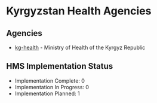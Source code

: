 # Kyrgyzstan Health Agencies

## Agencies

- [kg-health](kg-health/index.md) - Ministry of Health of the Kyrgyz Republic

## HMS Implementation Status

- Implementation Complete: 0
- Implementation In Progress: 0
- Implementation Planned: 1

